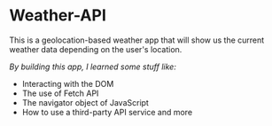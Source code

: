 # Weather-API
This is a geolocation-based weather app that will show us the current weather data depending on the user's location.

*By building this app, I learned some stuff like:*
- Interacting with the DOM
- The use of Fetch API
- The navigator object of JavaScript
- How to use a third-party API service and more
